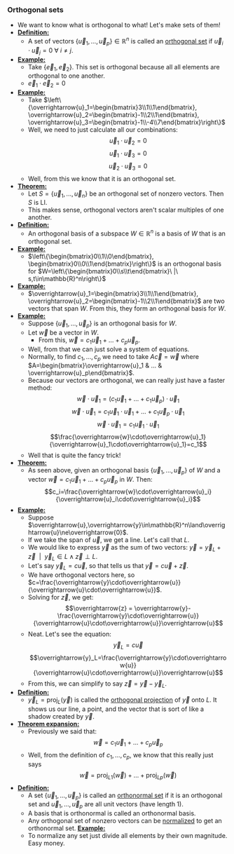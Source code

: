 ### Orthogonal sets
- We want to know what is orthogonal to what! Let's make sets of them!
- **<u>Definition:</u>**
	- A set of vectors $\left\{\overrightarrow{u}_1,...,\overrightarrow{u}_p\right\}\in\mathbb{R}^n$ is called an <u>orthogonal set</u> if $\overrightarrow{u}_i\cdot\overrightarrow{u}_j=0\ \forall\ i\ne j$.
- **<u>Example:</u>**
	- Take $\left\{\overrightarrow{e}_1,\overrightarrow{e}_2\right\}$. This set is orthogonal because all all elements are orthogonal to one another.
	- $\overrightarrow{e}_1\cdot\overrightarrow{e}_2=0$
- **<u>Example:</u>**
	- Take $\left\{\overrightarrow{u}_1=\begin{bmatrix}3\\1\\1\end{bmatrix}, \overrightarrow{u}_2=\begin{bmatrix}-1\\2\\1\end{bmatrix}, \overrightarrow{u}_3=\begin{bmatrix}-1\\-4\\7\end{bmatrix}\right\}$
	- Well, we need to just calculate all our combinations: $$\overrightarrow{u}_1\cdot\overrightarrow{u}_2=0$$ $$\overrightarrow{u}_1\cdot\overrightarrow{u}_3=0$$ $$\overrightarrow{u}_2\cdot\overrightarrow{u}_3=0$$
	- Well, from this we know that it is an orthogonal set.
- **<u>Theorem:</u>**
	- Let $S=\left\{\overrightarrow{u}_1,...,\overrightarrow{u}_n\right\}$ be an orthogonal set of nonzero vectors. Then $S$ is LI.
	- This makes sense, orthogonal vectors aren't scalar multiples of one another.
- **<u>Definition:</u>**
	- An orthogonal basis of a subspace $W\in\mathbb{R}^n$ is a basis of $W$ that is an orthogonal set.
- **<u>Example:</u>**
	- $\left\{\begin{bmatrix}0\\1\\0\end{bmatrix}, \begin{bmatrix}0\\0\\1\end{bmatrix}\right\}$ is an orthogonal basis for $W=\left\{\begin{bmatrix}0\\s\\t\end{bmatrix}\ |\ s,t\in\mathbb{R}^n\right\}$
- **<u>Example:</u>**
	- $\overrightarrow{u}_1=\begin{bmatrix}3\\1\\1\end{bmatrix}, \overrightarrow{u}_2=\begin{bmatrix}-1\\2\\1\end{bmatrix}$ are two vectors that span $W$. From this, they form an orthogonal basis for $W$.
- **<u>Example:</u>**
	- Suppose $\left\{\overrightarrow{u}_1,...,\overrightarrow{u}_p\right\}$ is an orthogonal basis for $W$.
	- Let $\overrightarrow{w}$ be a vector in $W$.
		- From this, $\overrightarrow{w}=c_1\overrightarrow{u}_1+...+c_p\overrightarrow{u}_p$.
	- Well, from that we can just solve a system of equations.
	- Normally, to find $c_1,...,c_p$ we need to take $A\overrightarrow{c}=\overrightarrow{w}$ where $A=\begin{bmatrix}\overrightarrow{u}_1 & ... & \overrightarrow{u}_p\end{bmatrix}$.
	- Because our vectors are orthogonal, we can really just have a faster method: $$\overrightarrow{w}\cdot\overrightarrow{u}_1=(c_1\overrightarrow{u}_1+...+c_1\overrightarrow{u}_p)\cdot\overrightarrow{u}_1$$ $$\overrightarrow{w}\cdot\overrightarrow{u}_1=c_1\overrightarrow{u}_1\cdot\overrightarrow{u}_1+...+c_1\overrightarrow{u}_p\cdot\overrightarrow{u}_1$$ $$\overrightarrow{w}\cdot\overrightarrow{u}_1=c_1\overrightarrow{u}_1\cdot\overrightarrow{u}_1$$ $$\frac{\overrightarrow{w}\cdot\overrightarrow{u}_1}{\overrightarrow{u}_1\cdot\overrightarrow{u}_1}=c_1$$
	- Well that is quite the fancy trick!
- **<u>Theorem:</u>**
	- As seen above, given an orthogonal basis $\left\{\overrightarrow{u}_1,...,\overrightarrow{u}_p\right\}$ of $W$ and a vector $\overrightarrow{w}=c_1\overrightarrow{u}_1+...+c_p\overrightarrow{u}_p$ in $W$. Then: $$c_i=\frac{\overrightarrow{w}\cdot\overrightarrow{u}_i}{\overrightarrow{u}_i\cdot\overrightarrow{u}_i}$$
- **<u>Example:</u>**
	- Suppose $\overrightarrow{u},\overrightarrow{y}\in\mathbb{R}^n\land\overrightarrow{u}\ne\overrightarrow{0}$.
	- If we take the span of $\overrightarrow{u}$, we get a line. Let's call that $L$.
	- We would like to express $\overrightarrow{y}$ as the sum of two vectors: $\overrightarrow{y}=\overrightarrow{y}_L+\overrightarrow{z}\ \ |\ \ \overrightarrow{y}_L\in L\land\overrightarrow{z}\perp L$.
	- Let's say $\overrightarrow{y}_L=c\overrightarrow{u}$, so that tells us that $\overrightarrow{y}=c\overrightarrow{u}+\overrightarrow{z}$.
	- We have orthogonal vectors here, so $c=\frac{\overrightarrow{y}\cdot\overrightarrow{u}}{\overrightarrow{u}\cdot\overrightarrow{u}}$.
	- Solving for $\overrightarrow{z}$, we get: $$\overrightarrow{z} = \overrightarrow{y}-\frac{\overrightarrow{y}\cdot\overrightarrow{u}}{\overrightarrow{u}\cdot\overrightarrow{u}}\overrightarrow{u}$$
	- Neat. Let's see the equation: $$\overrightarrow{y}_L=c\overrightarrow{u}$$ $$\overrightarrow{y}_L=\frac{\overrightarrow{y}\cdot\overrightarrow{u}}{\overrightarrow{u}\cdot\overrightarrow{u}}\overrightarrow{u}$$
	- From this, we can simplify to say $\overrightarrow{z}=\overrightarrow{y}-\overrightarrow{y}_L$.
- **<u>Definition:</u>**
	- $\overrightarrow{y}_L=\text{proj}_L\left(\overrightarrow{y}\right)$ is called the <u>orthogonal projection</u> of $\overrightarrow{y}$ onto $L$. It shows us our line, a point, and the vector that is sort of like a shadow created by $\overrightarrow{y}$.
- **<u>Theorem expansion:</u>**
	- Previously we said that: $$\overrightarrow{w}=c_1\overrightarrow{u}_1+...+c_p\overrightarrow{u}_p$$
	- Well, from the definition of $c_1,...,c_p$, we know that this really just says $$\overrightarrow{w}=\text{proj}_{L1}\left(\overrightarrow{w}\right)+...+\text{proj}_{Lp}\left(\overrightarrow{w}\right)$$
- **<u>Definition:</u>**
	- A set $\left\{\overrightarrow{u}_1,...,\overrightarrow{u}_p\right\}$ is called an <u>orthonormal set</u> if it is an orthogonal set and $\overrightarrow{u}_1,...,\overrightarrow{u}_p$ are all unit vectors (have length 1).
	- A basis that is orthonormal is called an orthonormal basis.
	- Any orthogonal set of nonzero vectors can be <u>normalized</u> to get an orthonormal set.
**<u>Example:</u>**
	- To normalize any set just divide all elements by their own magnitude. Easy money.